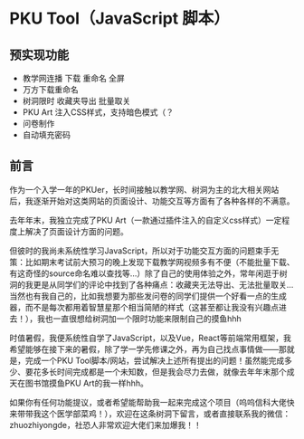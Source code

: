 # PKU Tool（JavaScript 脚本）

## 预实现功能

* 教学网连播 下载 重命名 全屏
* 万方下载重命名
* 树洞限时 收藏夹导出 批量取关
* PKU Art 注入CSS样式，支持暗色模式（？
* 问卷制作
* 自动填充密码



## 前言

作为一个入学一年的PKUer，长时间接触以教学网、树洞为主的北大相关网站后，我逐渐开始对这类网站的页面设计、功能交互等方面有了各种各样的不满意。

去年年末，我独立完成了PKU Art（一款通过插件注入的自定义css样式）一定程度上解决了页面设计方面的问题。

但彼时的我尚未系统性学习JavaScript，所以对于功能交互方面的问题束手无策：比如期末考试前大预习的晚上发现下载教学网视频多有不便（不能批量下载、有这奇怪的source命名难以查找等…）除了自己的使用体验之外，常年闲逛于树洞的我更是从同学们的评论中找到了各种痛点：收藏夹无法导出、无法批量取关…当然也有我自己的，比如我想要为那些发问卷的同学们提供一个好看一点的生成器，而不是每次都用着智慧星那个相当简陋的样式（这甚至都让我没有兴趣点进去！），我也一直很想给树洞加一个限时功能来限制自己的摸鱼hhh

时值暑假，我便系统性自学了JavaScript，以及Vue，React等前端常用框架，我希望能够在接下来的暑假，除了学一学先修课之外，再为自己找点事情做——那就是，完成一个PKU Tool脚本/网站，尝试解决上述所有提出的问题！虽然能完成多少、要花多长时间完成都是一个未知数，但是我会尽力去做，就像去年年末那个成天在图书馆摸鱼PKU Art的我一样hhh。

如果你有任何功能提议，或者希望能帮助我一起来完成这个项目（呜呜信科大佬快来带带我这个医学部菜鸡！），欢迎在这条树洞下留言，或者直接联系我的微信：zhuozhiyongde，社恐人非常欢迎大佬们来加爆我！！

